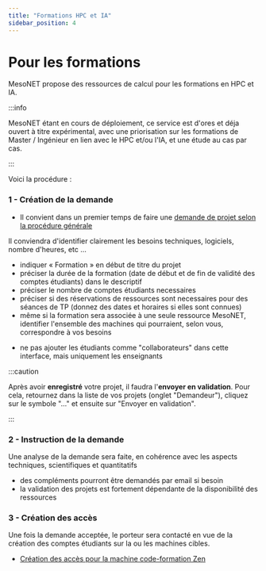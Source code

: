 ```yaml
---
title: "Formations HPC et IA"
sidebar_position: 4
---
```


# Pour les formations

MesoNET propose des ressources de calcul pour les formations en HPC et IA.

:::info

MesoNET étant en cours de déploiement, ce service est d'ores et déja ouvert à titre expérimental, avec une priorisation sur les formations de Master / Ingénieur en lien avec le HPC et/ou l'IA, et une étude au cas par cas.

:::

Voici la procédure :

### 1 - Création de la demande
- Il convient dans un premier temps de faire une [demande de projet selon la procédure générale](/acces/portail/)

Il conviendra d'identifier clairement les besoins techniques, logiciels, nombre d'heures, etc ...
- indiquer « Formation » en début de titre du projet
- préciser la durée de la formation (date de début et de fin de validité des comptes étudiants) dans le descriptif
- préciser le nombre de comptes étudiants necessaires
- préciser si des réservations de ressources sont necessaires pour des séances de TP (donnez des dates et horaires si elles sont connues)
- même si la formation sera associée à une seule ressource MesoNET, identifier l'ensemble des machines qui pourraient, selon vous, correspondre à vos besoins
<!-- (cf tableau ci-dessous) -->
- ne pas ajouter les étudiants comme "collaborateurs" dans cette interface, mais uniquement les enseignants

:::caution

Après avoir **enregistré** votre projet, il faudra l'**envoyer en validation**.
Pour cela, retournez dans la liste de vos projets (onglet "Demandeur"), cliquez sur le symbole "..." et ensuite sur "Envoyer en validation".

:::

### 2 - Instruction de la demande
Une analyse de la demande sera faite, en cohérence avec les aspects techniques, scientifiques et quantitatifs
- des compléments pourront être demandés par email si besoin
- la validation des projets est fortement dépendante de la disponibilité des ressources

### 3 - Création des accès
Une fois la demande acceptée, le porteur sera contacté en vue de la création des comptes étudiants sur la ou les machines cibles.

- [Création des accès pour la machine code-formation Zen](/code_form/zen/acces/acces_ens)
